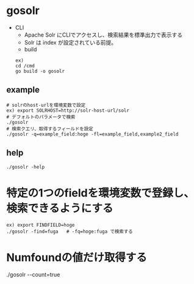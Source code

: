 # gosolr
- CLI
  - Apache Solr にCLIでアクセスし、検索結果を標準出力で表示する
  - Solr は index が設定されている前提。
  -  build
  ```
  ex)
  cd /cmd
  go build -o gosolr
  ```
## example
```
# solrのhost-urlを環境変数で設定
ex) export SOLRHOST=http://solr-host-url/solr
# デフォルトのパラメータで検索
./gosolr
# 検索クエリ、取得するフィールドを設定
./gosolr -q=example_field:hoge -fl=example_field,example2_field
```

## help
```
./gosolr -help
```

# 特定の1つのfieldを環境変数で登録し、検索できるようにする
```
ex) export FINDFIELD=hoge
./gosolr -find=fuga   # -fq=hoge:fuga で検索する
```

# Numfoundの値だけ取得する
./gosolr --count=true
```
